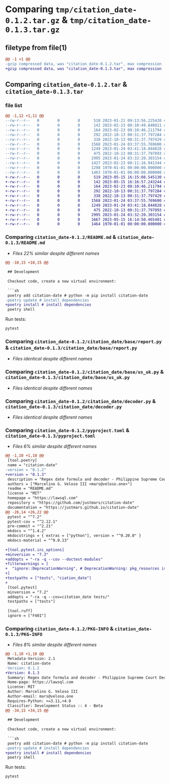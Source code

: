 # Comparing `tmp/citation_date-0.1.2.tar.gz` & `tmp/citation_date-0.1.3.tar.gz`

## filetype from file(1)

```diff
@@ -1 +1 @@
-gzip compressed data, was "citation_date-0.1.2.tar", max compression
+gzip compressed data, was "citation_date-0.1.3.tar", max compression
```

## Comparing `citation_date-0.1.2.tar` & `citation_date-0.1.3.tar`

### file list

```diff
@@ -1,12 +1,11 @@
--rw-r--r--   0        0        0      518 2023-01-21 09:13:56.225420 citation_date-0.1.2/README.md
--rw-r--r--   0        0        0      142 2023-02-23 08:10:49.840811 citation_date-0.1.2/citation_date/__init__.py
--rw-r--r--   0        0        0      164 2023-02-23 08:10:46.211794 citation_date-0.1.2/citation_date/base/__init__.py
--rw-r--r--   0        0        0      292 2022-10-13 00:31:37.797284 citation_date-0.1.2/citation_date/base/day.py
--rw-r--r--   0        0        0      338 2022-10-13 00:31:37.797429 citation_date-0.1.2/citation_date/base/month.py
--rw-r--r--   0        0        0     1568 2023-01-24 03:37:55.769600 citation_date-0.1.2/citation_date/base/report.py
--rw-r--r--   0        0        0     1249 2023-01-24 03:41:18.844828 citation_date-0.1.2/citation_date/base/us_uk.py
--rw-r--r--   0        0        0      475 2022-10-13 00:31:37.797893 citation_date-0.1.2/citation_date/base/year.py
--rw-r--r--   0        0        0     2995 2023-01-24 03:32:20.303154 citation_date-0.1.2/citation_date/decoder.py
--rw-r--r--   0        0        0     1427 2023-02-23 08:11:16.941344 citation_date-0.1.2/pyproject.toml
--rw-r--r--   0        0        0     1298 1970-01-01 00:00:00.000000 citation_date-0.1.2/setup.py
--rw-r--r--   0        0        0     1463 1970-01-01 00:00:00.000000 citation_date-0.1.2/PKG-INFO
+-rw-r--r--   0        0        0      519 2023-05-15 16:15:08.545130 citation_date-0.1.3/README.md
+-rw-r--r--   0        0        0      142 2023-05-15 16:16:57.243244 citation_date-0.1.3/citation_date/__init__.py
+-rw-r--r--   0        0        0      164 2023-02-23 08:10:46.211794 citation_date-0.1.3/citation_date/base/__init__.py
+-rw-r--r--   0        0        0      292 2022-10-13 00:31:37.797284 citation_date-0.1.3/citation_date/base/day.py
+-rw-r--r--   0        0        0      338 2022-10-13 00:31:37.797429 citation_date-0.1.3/citation_date/base/month.py
+-rw-r--r--   0        0        0     1568 2023-01-24 03:37:55.769600 citation_date-0.1.3/citation_date/base/report.py
+-rw-r--r--   0        0        0     1249 2023-01-24 03:41:18.844828 citation_date-0.1.3/citation_date/base/us_uk.py
+-rw-r--r--   0        0        0      475 2022-10-13 00:31:37.797893 citation_date-0.1.3/citation_date/base/year.py
+-rw-r--r--   0        0        0     2995 2023-01-24 03:32:20.303154 citation_date-0.1.3/citation_date/decoder.py
+-rw-r--r--   0        0        0     1667 2023-05-15 16:14:50.465481 citation_date-0.1.3/pyproject.toml
+-rw-r--r--   0        0        0     1464 1970-01-01 00:00:00.000000 citation_date-0.1.3/PKG-INFO
```

### Comparing `citation_date-0.1.2/README.md` & `citation_date-0.1.3/README.md`

 * *Files 22% similar despite different names*

```diff
@@ -10,15 +10,15 @@
 
 ## Development
 
 Checkout code, create a new virtual environment:
 
 ```sh
 poetry add citation-date # python -m pip install citation-date
-poetry update # install dependencies
+poetry install # install dependencies
 poetry shell
 ```
 
 Run tests:
 
 ```sh
 pytest
```

### Comparing `citation_date-0.1.2/citation_date/base/report.py` & `citation_date-0.1.3/citation_date/base/report.py`

 * *Files identical despite different names*

### Comparing `citation_date-0.1.2/citation_date/base/us_uk.py` & `citation_date-0.1.3/citation_date/base/us_uk.py`

 * *Files identical despite different names*

### Comparing `citation_date-0.1.2/citation_date/decoder.py` & `citation_date-0.1.3/citation_date/decoder.py`

 * *Files identical despite different names*

### Comparing `citation_date-0.1.2/pyproject.toml` & `citation_date-0.1.3/pyproject.toml`

 * *Files 6% similar despite different names*

```diff
@@ -1,10 +1,10 @@
 [tool.poetry]
 name = "citation-date"
-version = "0.1.2"
+version = "0.1.3"
 description = "Regex date formula and decoder - Philippine Supreme Court Decisions"
 authors = ["Marcelino G. Veloso III <mars@veloso.one>"]
 readme = "README.md"
 license = "MIT"
 homepage = "https://lawsql.com"
 repository = "https://github.com/justmars/citation-date"
 documentation = "https://justmars.github.io/citation-date"
@@ -26,14 +26,22 @@
 pytest = "^7.2"
 pytest-cov = "^2.12.1"
 pre-commit = "^2.21"
 mkdocs = "^1.4.2"
 mkdocstrings = { extras = ["python"], version = "^0.20.0" }
 mkdocs-material = "^9.0.13"
 
+[tool.pytest.ini_options]
+minversion = "7.3"
+addopts = "-ra -q --cov --doctest-modules"
+filterwarnings = [
+  "ignore::DeprecationWarning", # DeprecationWarning: pkg_resources is deprecated as an API
+]
+testpaths = ["tests", "ciation_date"]
+
 [tool.pytest]
 minversion = "7.2"
 addopts = "-ra -q --cov=citation_date tests/"
 testpaths = ["tests"]
 
 [tool.ruff]
 ignore = ["F401"]
```

### Comparing `citation_date-0.1.2/PKG-INFO` & `citation_date-0.1.3/PKG-INFO`

 * *Files 8% similar despite different names*

```diff
@@ -1,10 +1,10 @@
 Metadata-Version: 2.1
 Name: citation-date
-Version: 0.1.2
+Version: 0.1.3
 Summary: Regex date formula and decoder - Philippine Supreme Court Decisions
 Home-page: https://lawsql.com
 License: MIT
 Author: Marcelino G. Veloso III
 Author-email: mars@veloso.one
 Requires-Python: >=3.11,<4.0
 Classifier: Development Status :: 4 - Beta
@@ -34,15 +34,15 @@
 
 ## Development
 
 Checkout code, create a new virtual environment:
 
 ```sh
 poetry add citation-date # python -m pip install citation-date
-poetry update # install dependencies
+poetry install # install dependencies
 poetry shell
 ```
 
 Run tests:
 
 ```sh
 pytest
```

